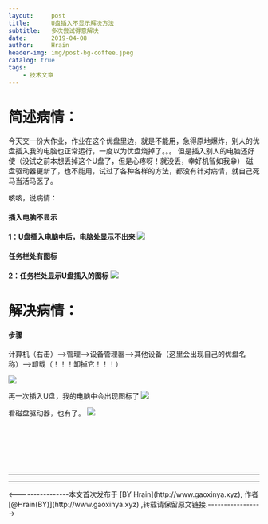 ```yaml
---
layout:     post
title:      U盘插入不显示解决方法
subtitle:   多次尝试得意解决
date:       2019-04-08
author:     Hrain
header-img: img/post-bg-coffee.jpeg
catalog: true
tags:
    - 技术文章
---
```


# 简述病情：

今天交一份大作业，作业在这个优盘里边，就是不能用，急得原地爆炸，别人的优盘插入我的电脑也正常运行，一度以为优盘烧掉了。。。
但是插入别人的电脑还好使（没试之前本想丢掉这个U盘了，但是心疼呀！就没丢，幸好机智如我😁）
磁盘驱动器更新了，也不能用，试过了各种各样的方法，都没有针对病情，就自己死马当活马医了。


咳咳，说病情：

#### 插入电脑不显示

**1：U盘插入电脑中后，电脑处显示不出来**
![](http://img-blog.csdnimg.cn/20190401192406232.PNG)

#### 任务栏处有图标

**2：任务栏处显示U盘插入的图标**
![](http://img-blog.csdnimg.cn/20190401193253412.PNG)

# 解决病情：

#### 步骤

计算机（右击）-->管理-->设备管理器-->其他设备（这里会出现自己的优盘名称）-->卸载（！！！卸掉它！！！）

![](http://img-blog.csdnimg.cn/20190401193623988.PNG)

再一次插入U盘，我的电脑中会出现图标了
![](http://img-blog.csdnimg.cn/20190401193811255.PNG)

看磁盘驱动器，也有了。
![](http://img-blog.csdnimg.cn/20190401193854499.PNG)

<br>
<br>
<br>
<br>
<br>
<hr>
<hr>
<p><----------------本文首次发布于 [BY Hrain](http://www.gaoxinya.xyz), 作者 [@Hrain(BY)](http://www.gaoxinya.xyz) ,转载请保留原文链接.-----------------></p>